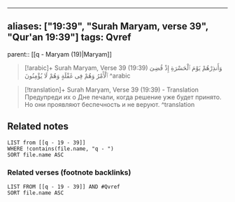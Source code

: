 
---
aliases: ["19:39", "Surah Maryam, verse 39", "Qur'an 19:39"]
tags: Qvref
---

parent:: [[q - Maryam (19)|Maryam]]

> [!arabic]+ Surah Maryam, Verse 39 (19:39)
> <span class="quran-arabic">وَأَنذِرْهُمْ يَوْمَ ٱلْحَسْرَةِ إِذْ قُضِىَ ٱلْأَمْرُ وَهُمْ فِى غَفْلَةٍ وَهُمْ لَا يُؤْمِنُونَ</span>
^arabic

> [!translation]+ Surah Maryam, Verse 39 (19:39) - Translation
> Предупреди их о Дне печали, когда решение уже будет принято. Но они проявляют беспечность и не веруют.
^translation



## Related notes
```dataview
LIST from [[q - 19 - 39]]
WHERE !contains(file.name, "q - ")
SORT file.name ASC
```

### Related verses (footnote backlinks)
```dataview
LIST FROM [[q - 19 - 39]] AND #Qvref
SORT file.name ASC
```

